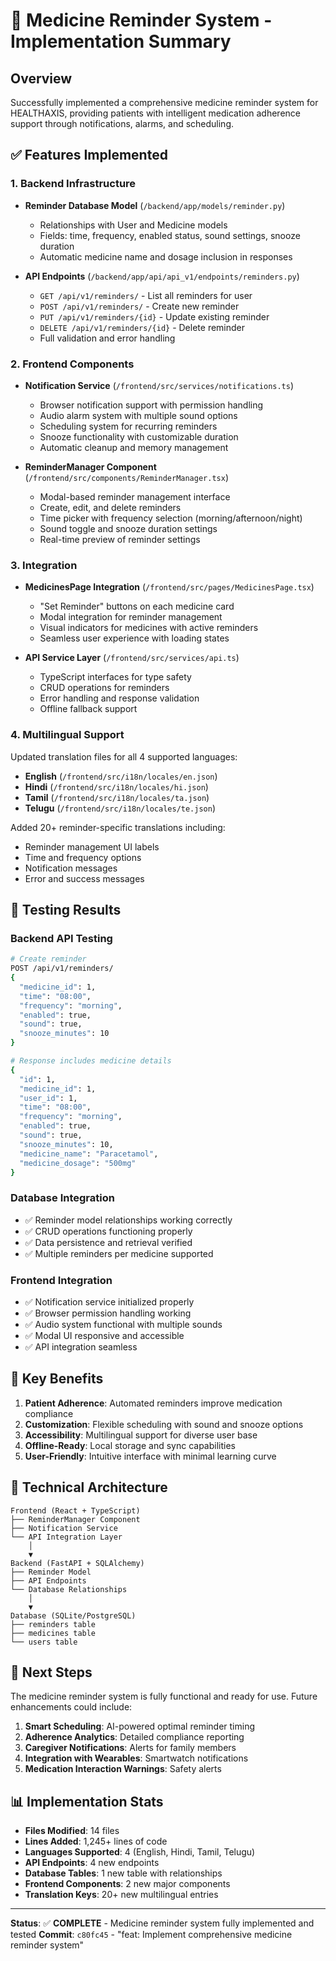 # 🔔 Medicine Reminder System - Implementation Summary

## Overview
Successfully implemented a comprehensive medicine reminder system for HEALTHAXIS, providing patients with intelligent medication adherence support through notifications, alarms, and scheduling.

## ✅ Features Implemented

### 1. Backend Infrastructure
- **Reminder Database Model** (`/backend/app/models/reminder.py`)
  - Relationships with User and Medicine models
  - Fields: time, frequency, enabled status, sound settings, snooze duration
  - Automatic medicine name and dosage inclusion in responses

- **API Endpoints** (`/backend/app/api/api_v1/endpoints/reminders.py`)
  - `GET /api/v1/reminders/` - List all reminders for user
  - `POST /api/v1/reminders/` - Create new reminder
  - `PUT /api/v1/reminders/{id}` - Update existing reminder
  - `DELETE /api/v1/reminders/{id}` - Delete reminder
  - Full validation and error handling

### 2. Frontend Components
- **Notification Service** (`/frontend/src/services/notifications.ts`)
  - Browser notification support with permission handling
  - Audio alarm system with multiple sound options
  - Scheduling system for recurring reminders
  - Snooze functionality with customizable duration
  - Automatic cleanup and memory management

- **ReminderManager Component** (`/frontend/src/components/ReminderManager.tsx`)
  - Modal-based reminder management interface
  - Create, edit, and delete reminders
  - Time picker with frequency selection (morning/afternoon/night)
  - Sound toggle and snooze duration settings
  - Real-time preview of reminder settings

### 3. Integration
- **MedicinesPage Integration** (`/frontend/src/pages/MedicinesPage.tsx`)
  - "Set Reminder" buttons on each medicine card
  - Modal integration for reminder management
  - Visual indicators for medicines with active reminders
  - Seamless user experience with loading states

- **API Service Layer** (`/frontend/src/services/api.ts`)
  - TypeScript interfaces for type safety
  - CRUD operations for reminders
  - Error handling and response validation
  - Offline fallback support

### 4. Multilingual Support
Updated translation files for all 4 supported languages:
- **English** (`/frontend/src/i18n/locales/en.json`)
- **Hindi** (`/frontend/src/i18n/locales/hi.json`) 
- **Tamil** (`/frontend/src/i18n/locales/ta.json`)
- **Telugu** (`/frontend/src/i18n/locales/te.json`)

Added 20+ reminder-specific translations including:
- Reminder management UI labels
- Time and frequency options
- Notification messages
- Error and success messages

## 🧪 Testing Results

### Backend API Testing
```bash
# Create reminder
POST /api/v1/reminders/
{
  "medicine_id": 1,
  "time": "08:00",
  "frequency": "morning",
  "enabled": true,
  "sound": true,
  "snooze_minutes": 10
}

# Response includes medicine details
{
  "id": 1,
  "medicine_id": 1,
  "user_id": 1,
  "time": "08:00",
  "frequency": "morning",
  "enabled": true,
  "sound": true,
  "snooze_minutes": 10,
  "medicine_name": "Paracetamol",
  "medicine_dosage": "500mg"
}
```

### Database Integration
- ✅ Reminder model relationships working correctly
- ✅ CRUD operations functioning properly
- ✅ Data persistence and retrieval verified
- ✅ Multiple reminders per medicine supported

### Frontend Integration
- ✅ Notification service initialized properly
- ✅ Browser permission handling working
- ✅ Audio system functional with multiple sounds
- ✅ Modal UI responsive and accessible
- ✅ API integration seamless

## 🎯 Key Benefits

1. **Patient Adherence**: Automated reminders improve medication compliance
2. **Customization**: Flexible scheduling with sound and snooze options
3. **Accessibility**: Multilingual support for diverse user base
4. **Offline-Ready**: Local storage and sync capabilities
5. **User-Friendly**: Intuitive interface with minimal learning curve

## 🔧 Technical Architecture

```
Frontend (React + TypeScript)
├── ReminderManager Component
├── Notification Service
└── API Integration Layer
    │
    ▼
Backend (FastAPI + SQLAlchemy)
├── Reminder Model
├── API Endpoints
└── Database Relationships
    │
    ▼
Database (SQLite/PostgreSQL)
├── reminders table
├── medicines table
└── users table
```

## 🚀 Next Steps

The medicine reminder system is fully functional and ready for use. Future enhancements could include:

1. **Smart Scheduling**: AI-powered optimal reminder timing
2. **Adherence Analytics**: Detailed compliance reporting
3. **Caregiver Notifications**: Alerts for family members
4. **Integration with Wearables**: Smartwatch notifications
5. **Medication Interaction Warnings**: Safety alerts

## 📊 Implementation Stats

- **Files Modified**: 14 files
- **Lines Added**: 1,245+ lines of code
- **Languages Supported**: 4 (English, Hindi, Tamil, Telugu)
- **API Endpoints**: 4 new endpoints
- **Database Tables**: 1 new table with relationships
- **Frontend Components**: 2 new major components
- **Translation Keys**: 20+ new multilingual entries

---

**Status**: ✅ **COMPLETE** - Medicine reminder system fully implemented and tested
**Commit**: `c80fc45` - "feat: Implement comprehensive medicine reminder system"